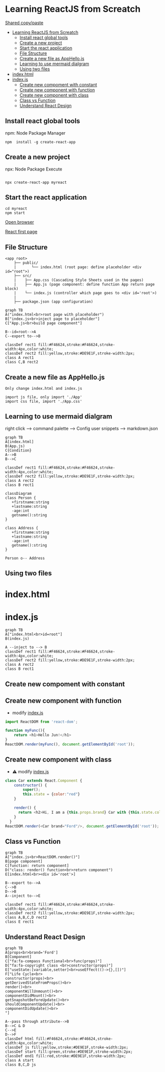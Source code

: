 # Learning ReactJS from Screatch
[Shared copy/paste](doc/myIcons.md)
- [Learning ReactJS from Screatch](#learning-reactjs-from-screatch)
  - [Install react global tools](#install-react-global-tools)
  - [Create a new project](#create-a-new-project)
  - [Start the react application](#start-the-react-application)
  - [File Structure](#file-structure)
  - [Create a new file as AppHello.js](#create-a-new-file-as-apphellojs)
  - [Learning to use mermaid dialgram](#learning-to-use-mermaid-dialgram)
  - [Using two files](#using-two-files)
- [index.html](#indexhtml)
- [index.js](#indexjs)
  - [Create new compoment with constant](#create-new-compoment-with-constant)
  - [Create new component with function](#create-new-component-with-function)
  - [Create new component with class](#create-new-component-with-class)
  - [Class vs Function](#class-vs-function)
  - [Understand React Design](#understand-react-design)
  
## Install react global tools 
npm: Node Package Manager
```DOS
npm  install -g create-react-app
```
## Create a new project
npx: Node Package Execute
```DOS
  
npx create-react-app myreact
```

## Start the react application
```DOS
cd myreact
npm start
```
[Open browser](http://localhost:8000)

[React first page](images/firstWebPage/png)

## File Structure
```output
<app root>
    ├── public/
    |       └── index.html (root page: define placeholder <div id="root">)
    ├── src/
    |    ├── App.css (Cascading Style Sheets used in the pages)
    |    ├── App.js (page component: define function App return page block)
    |    └── index.js (controller which page goes to <div id='root'>)
    |
    ├── package.json (app configuration)
```
```mermaid
graph TB
A("index.html<br>root page with placeholder")
B["index.js<br>inject page to placeholder"]
C["App.js<br>build page component"]

B--id=root-->A
C--export to-->B

classDef rect1 fill:#F46624,stroke:#F46624,stroke-width:4px,color:white;
classDef rect2 fill:yellow,stroke:#DE9E1F,stroke-width:2px;
class A rect1
class C,B rect2
```

## Create a new file as AppHello.js
``` DOS
Only change index.html and index.js

import js file, only import './App'
import css file, import './App.css'

```
## Learning to use mermaid dialgram

right click --> command palette --> Config user snippets --> markdown.json 

```mermaid
graph TB
A[index.html]
B(App.js)
C{Condition}
A-->B
B-->C

classDef rect1 fill:#F46624,stroke:#F46624,stroke-width:4px,color:white;
classDef rect2 fill:yellow,stroke:#DE9E1F,stroke-width:2px;
class A rect2
class B rect1
```

```mermaid
classDiagram
class Person {
   +firstname:string
   +lastname:string
   -age:int
   getname():string
}

class Address {
   +firstname:string
   +lastname:string
   -age:int
   getname():string
}

Person o-- Address
```

## Using two files 
# index.html
# index.js

```mermaid
graph TB
A["index.html<br>id=root"]
B(index.js)

A --inject to --> B
classDef rect1 fill:#F46624,stroke:#F46624,stroke-width:4px,color:white;
classDef rect2 fill:yellow,stroke:#DE9E1F,stroke-width:2px;
class A rect2
class B rect1
```
## Create new compoment with constant


## Create new component with function
* modify [index.js](myreact/src/index.js)
```js
import ReactDOM from 'react-dom';

function myFunc(){
    return <h1>Hello Jun!</h1>
}
ReactDOM.render(myFunc(), document.getElementById('root'));
```

## Create new component with class
* ⚠️ modify [index.js](myreact/src/index.js)
```js
class Car extends React.Component {
    constructor() {
        super();
        this.state = {color:"red"}
    }

    render() {
      return <h2>Hi, I am a {this.props.brand} Car with {this.state.color} color!</h2>;
    }
  }
ReactDOM.render(<Car brand="Ford"/>, document.getElementById('root'));
```

## Class vs Function
```mermaid
graph TB
A["index.js<br>ReactDOM.render()"]
B[page component]
C[function: return component]
D("class: render() function<br>return component")
E[index.html<br><div id='root'>]

B--export to-->A
C-->B
D-->B
A--inject to-->E

classDef rect1 fill:#F46624,stroke:#F46624,stroke-width:4px,color:white;
classDef rect2 fill:yellow,stroke:#DE9E1F,stroke-width:2px;
class A,B,C,D rect2
class E rect1
```
## Understand React Design
```mermaid
graph TB
A[props<br>brand='Ford']
B[Component]
C["fa:fa-compass Functional<br>func(props)"]
D["fa:fa-copyright class <br>constructor(props)"]
E["useState:[variable,setter]<br>useEffect(()->{},[])"]
F["Life Cycle<br>
constructor(props)<br>
getDerivedStateFromProps()<br>
render()<br>
componentWillUnmount()<br>
componentDidMount()<br>
getSnapshotBeforeUpdate()<br>
shouldComponentUpdate()<br>
componentDidUpdate()<br>
"]

A--pass through attribute-->B
B-->C & D
C-->E
D-->F
classDef html fill:#F46624,stroke:#F46624,stroke-width:4px,color:white;
classDef js fill:yellow,stroke:#DE9E1F,stroke-width:2px;
classDef start fill:green,stroke:#DE9E1F,stroke-width:2px;
classDef end1 fill:red,stroke:#DE9E1F,stroke-width:2px;
class A start
class B,C,D js
```
